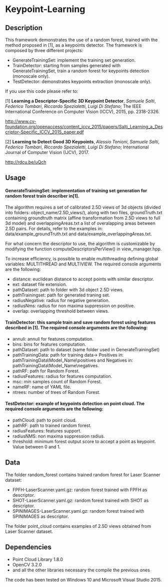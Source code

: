 # Keypoint-Learning

Description
-----------
This framework demonstrates the use of a random forest, trained with the method proposed in [1], as a keypoints detector. 
The framework is composed by three different projects:
  * GenerateTrainingSet: implement the training set generation.
  * TrainDetector: starting from samples generated with GenerateTrainingSet, train a random forest for keypoints detection   (monoscale only).
 * TestDetector: demonstrates keypoints extraction (monoscale only).
 
If you use this code please refer to:

[1] **Learning a Descriptor-Specific 3D Keypoint Detector**, *Samuele Salti*, *Federico Tombari*, *Riccardo Spezialetti*, *Luigi Di Stefano*; The IEEE International Conference on Computer Vision (ICCV), 2015, pp. 2318-2326.

http://www.cv-foundation.org/openaccess/content_iccv_2015/papers/Salti_Learning_a_Descriptor-Specific_ICCV_2015_paper.pdf

[2] **Learning to Detect Good 3D Keypoints**, *Alessio Tonioni*, *Samuele Salti*, *Federico Tombari*, *Riccardo Spezialetti*, *Luigi Di Stefano*; International Journal of Computer Vision (IJCV), 2017.

http://rdcu.be/uQch


Usage
--------

#### GenerateTrainingSet: implementation of training set generation for random forest train describer in[1].
The algorithm requires a set of calibrated 2.5D views of 3d objects (divided into folders: object_name/2.5D_views/), along with two files, groundTruth.txt containing groundtruth matrix (affine transformation from 2.5D views to full 3d model) and overlappingAreas.txt a list of overalapping areas between 2.5D pairs. For details, refer to the examples in: data/example_groundTruth.txt and data/example_overlappingAreas.txt.

For what concern the descriptor to use, the algorithm is customizable by modifying the function computeDescriptorsPerView() in view_manager.hpp.

To increase efficiency, is possible to enable multithreading defining global variables: MULTITHREAD and MULTIVIEW.
The required console arguments are the following:

*	distance: euclidean distance to accept points with similar descriptor.
*	ext: dataset file extension.
*	pathDataset: path to folder with 3d object 2.5D views.
*	pathTrainingset: path for generated traning set.
* radiusNegative: radius for negative generation.		
* radiusNms: radius for non maxima suppression on positive.
* overlap: overlapping threshold between views.

#### TrainDetector: this sample train and save random forest using features described in [1]. The required console arguments are the following:
* annuli: annuli for features computation.
*	bins: bins for features computation.
* pathDataset: path to dataset (same folder used in GenerateTrainingSet)
* pathTrainingData: path for training data-> Positives in: pathTrainingData\\Model_Name\\positives and Negatives in: pathTrainingData\\Model_Name\\negatives.
* pathRF: path for Random Forest.
* radiusFeatures: radius for features computation.
*	msc: min samples count of Random Forest.
* nameRF: name of YAML file.
* ntrees: number of trees of Random Forest.

#### TestDetector: example of keypoints detection on point cloud. The required console arguments are the following:
* pathCloud: path to point cloud.
* pathRF: path to trained random forest.
* radiusFeatures: features support.
* radiusNMS: non maxima suppression radius.
* threshold: minimum forest output score to accept a point as keypoint. Value between 0 and 1.

Data
--------
The folder random_forest contains trained random forest for Laser Scanner dataset:
* FPFH-LaserScanner.yaml.gz: random forest trained with FPFH as descriptor.
* SHOT-LaserScanner.yaml.gz: random forest trained with SHOT as descriptor.
* SPINIMAGES-LaserScanner.yaml.gz: random forest trained with SPINIMAGES as descriptor.

The folder point_cloud contains examples of 2.5D views obtained from Laser Scanner dataset.

Dependencies
--------
* Point Cloud Library 1.8.0
* OpenCV 3.2.0
* and all the other libraries necessary the compile the previous ones

The code has been tested on Windows 10 and Microsoft Visual Studio 2015.
